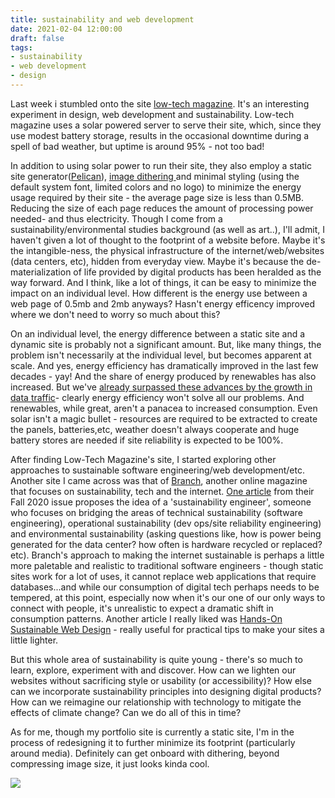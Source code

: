 ```yaml
---
title: sustainability and web development
date: 2021-02-04 12:00:00
draft: false
tags: 
- sustainability
- web development
- design
---
```

 Last week i stumbled onto the site [low-tech magazine](https://solar.lowtechmagazine.com/about.html). It's an interesting experiment in design, web development and sustainability. Low-tech magazine uses a solar powered server to serve their site, which, since they use modest battery storage, results in the occasional downtime during a spell of bad weather, but uptime is around 95% - not too bad!

 In addition to using solar power to run their site, they also employ a static site generator([Pelican](https://blog.getpelican.com/)), [image dithering ](https://en.wikipedia.org/wiki/Dither) and minimal styling (using the default system font, limited colors and no logo) to minimize the energy usage required by their site - the average page size is  less than 0.5MB. Reducing the size of each page reduces the amount of processing power needed- and thus electricity. Though I come from a sustainability/environmental studies background (as well as art..), I'll admit, I haven't given a lot of thought to the footprint of a website before. Maybe it's the intangible-ness, the physical infrastructure of the internet/web/websites (data centers, etc), hidden from everyday view. Maybe it's because the de-materialization of life provided by digital products has been heralded as the way forward. And I think, like a lot of things, it can be easy to minimize the impact on an individual level. How different is the energy use between a web page of 0.5mb and 2mb anyways? Hasn't energy efficency improved where we don't need to worry so much about this?

 On an individual level, the energy difference between a static site and a dynamic site is probably not a significant amount. But, like many things, the problem isn't necessarily at the individual level, but becomes apparent at scale. And yes, energy efficiency has dramatically improved in the last few decades - yay! And the share of energy produced by renewables has also increased. But we've [already surpassed these advances by the growth in data traffic](https://www.researchgate.net/publication/224224694_Power_Consumption_and_Energy_Efficiency_in_the_Internet)- clearly energy efficiency won't solve all our problems. And renewables, while great, aren't a panacea to increased consumption. Even solar isn't a magic bullet - resources are required to be extracted to create the panels, batteries,etc, weather doesn't always cooperate and huge battery stores are needed if site reliability is expected to be 100%. 

After finding Low-Tech Magazine's site, I started exploring other approaches to sustainable software engineering/web development/etc. Another site I came across was that of [Branch](https://branch.climateaction.tech/), another online magazine that focuses on sustainability, tech and the internet. [One article](https://branch.climateaction.tech/2020/10/06/sustainability-in-software-engineering/) from their Fall 2020 issue proposes the idea of a 'sustainability engineer', someone who focuses on bridging the areas of technical sustainability (software engineering), operational sustainability (dev ops/site reliability engineering) and environmental sustainability (asking questions like, how is power being generated for the data center? how often is hardware recycled or replaced? etc). Branch's approach to making the internet sustainable is perhaps a little more paletable and realistic to traditional software engineers - though static sites work for a lot of uses, it cannot replace web applications that require databases...and while our consumption of digital tech perhaps needs to be tempered, at this point, especially now when it's our one of our only ways to connect with people, it's unrealistic to expect a dramatic shift in consumption patterns. Another article I really liked was [Hands-On Sustainable Web Design](https://branch.climateaction.tech/2020/10/10/hands-on-sustainable-web-design/) - really useful for practical tips to make your sites a little lighter. 

But this whole area of sustainability is quite young - there's so much to learn, explore, experiment with and discover. How can we lighten our websites without sacrificing style or usability (or accessibility)? How else can we incorporate sustainability principles into designing digital products? How can we reimagine our relationship with technology to mitigate the effects of climate change? Can we do all of this in time?

As for me, though my portfolio site is currently a static site, I'm in the process of redesigning it to further minimize its footprint (particularly around media). Definitely can get onboard with dithering, beyond compressing image size, it just looks kinda cool. 


![](https://upload.wikimedia.org/wikipedia/commons/c/c1/Michelangelo%27s_David_-_Floyd-Steinberg.png)






